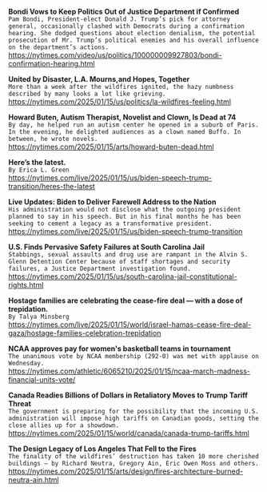 **Bondi Vows to Keep Politics Out of Justice Department if Confirmed**\
`Pam Bondi, President-elect Donald J. Trump’s pick for attorney general, occasionally clashed with Democrats during a confirmation hearing. She dodged questions about election denialism, the potential prosecution of Mr. Trump’s political enemies and his overall influence on the department’s actions.`\
https://nytimes.com/video/us/politics/100000009927803/bondi-confirmation-hearing.html

**United by Disaster, L.A. Mourns,and Hopes, Together**\
`More than a week after the wildfires ignited, the hazy numbness described by many looks a lot like grieving.`\
https://nytimes.com/2025/01/15/us/politics/la-wildfires-feeling.html

**Howard Buten, Autism Therapist, Novelist and Clown, Is Dead at 74**\
`By day, he helped run an autism center he opened in a suburb of Paris. In the evening, he delighted audiences as a clown named Buffo. In between, he wrote novels.`\
https://nytimes.com/2025/01/15/arts/howard-buten-dead.html

**Here’s the latest.**\
`By Erica L. Green`\
https://nytimes.com/live/2025/01/15/us/biden-speech-trump-transition/heres-the-latest

**Live Updates: Biden to Deliver Farewell Address to the Nation**\
`His administration would not disclose what the outgoing president planned to say in his speech. But in his final months he has been seeking to cement a legacy as a transformative president.`\
https://nytimes.com/live/2025/01/15/us/biden-speech-trump-transition

**U.S. Finds Pervasive Safety Failures at South Carolina Jail**\
`Stabbings, sexual assaults and drug use are rampant in the Alvin S. Glenn Detention Center because of staff shortages and security failures, a Justice Department investigation found.`\
https://nytimes.com/2025/01/15/us/south-carolina-jail-constitutional-rights.html

**Hostage families are celebrating the cease-fire deal — with a dose of trepidation.**\
`By Talya Minsberg`\
https://nytimes.com/live/2025/01/15/world/israel-hamas-cease-fire-deal-gaza/hostage-families-celebration-trepidation

**NCAA approves pay for women's basketball teams in tournament**\
`The unanimous vote by NCAA membership (292-0) was met with applause on Wednesday.`\
https://nytimes.com/athletic/6065210/2025/01/15/ncaa-march-madness-financial-units-vote/

**Canada Readies Billions of Dollars in Retaliatory Moves to Trump Tariff Threat**\
`The government is preparing for the possibility that the incoming U.S. administration will impose high tariffs on Canadian goods, setting the close allies up for a showdown.`\
https://nytimes.com/2025/01/15/world/canada/canada-trump-tariffs.html

**The Design Legacy of Los Angeles That Fell to the Fires**\
`The finality of the wildfires’ destruction has taken 10 more cherished buildings — by Richard Neutra, Gregory Ain, Eric Owen Moss and others.`\
https://nytimes.com/2025/01/15/arts/design/fires-architecture-burned-neutra-ain.html

